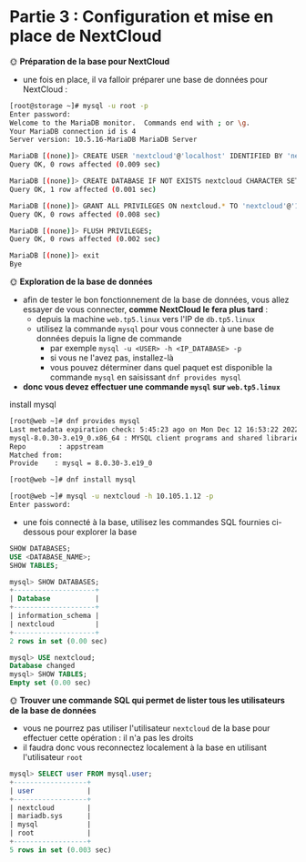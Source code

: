 # Partie 3 : Configuration et mise en place de NextCloud

🌞 **Préparation de la base pour NextCloud**
- une fois en place, il va falloir préparer une base de données pour NextCloud :

```bash
[root@storage ~]# mysql -u root -p
Enter password:
Welcome to the MariaDB monitor.  Commands end with ; or \g.
Your MariaDB connection id is 4
Server version: 10.5.16-MariaDB MariaDB Server

MariaDB [(none)]> CREATE USER 'nextcloud'@'localhost' IDENTIFIED BY 'nextcloud';
Query OK, 0 rows affected (0.009 sec)

MariaDB [(none)]> CREATE DATABASE IF NOT EXISTS nextcloud CHARACTER SET utf8mb4 COLLATE utf8mb4_general_ci;
Query OK, 1 row affected (0.001 sec)

MariaDB [(none)]> GRANT ALL PRIVILEGES ON nextcloud.* TO 'nextcloud'@'10.105.1.11';
Query OK, 0 rows affected (0.008 sec)

MariaDB [(none)]> FLUSH PRIVILEGES;
Query OK, 0 rows affected (0.002 sec)

MariaDB [(none)]> exit
Bye
```

🌞 **Exploration de la base de données**

- afin de tester le bon fonctionnement de la base de données, vous allez essayer de vous connecter, **comme NextCloud le fera plus tard** :
  - depuis la machine `web.tp5.linux` vers l'IP de `db.tp5.linux`
  - utilisez la commande `mysql` pour vous connecter à une base de données depuis la ligne de commande
    - par exemple `mysql -u <USER> -h <IP_DATABASE> -p`
    - si vous ne l'avez pas, installez-là
    - vous pouvez déterminer dans quel paquet est disponible la commande `mysql` en saisissant `dnf provides mysql`
- **donc vous devez effectuer une commande `mysql` sur `web.tp5.linux`**

install mysql

```bash
[root@web ~]# dnf provides mysql
Last metadata expiration check: 5:45:23 ago on Mon Dec 12 16:53:22 2022.
mysql-8.0.30-3.e19_0.x86_64 : MYSQL client programs and shared libraries
Repo        : appstream
Matched from:
Provide    : mysql = 8.0.30-3.e19_0
```

```bash
[root@web ~]# dnf install mysql
```

```bash
[root@web ~]# mysql -u nextcloud -h 10.105.1.12 -p
Enter password:
```

- une fois connecté à la base, utilisez les commandes SQL fournies ci-dessous pour explorer la base

```sql
SHOW DATABASES;
USE <DATABASE_NAME>;
SHOW TABLES;
```

```sql
mysql> SHOW DATABASES;
+--------------------+
| Database           |
+--------------------+
| information_schema |
| nextcloud          |
+--------------------+
2 rows in set (0.00 sec)

mysql> USE nextcloud;
Database changed
mysql> SHOW TABLES;
Empty set (0.00 sec)
```

🌞 **Trouver une commande SQL qui permet de lister tous les utilisateurs de la base de données**

- vous ne pourrez pas utiliser l'utilisateur `nextcloud` de la base pour effectuer cette opération : il n'a pas les droits
- il faudra donc vous reconnectez localement à la base en utilisant l'utilisateur `root`



```sql
mysql> SELECT user FROM mysql.user;
+------------------+
| user             |
+------------------+
| nextcloud        |
| mariadb.sys      |
| mysql            |
| root             |
+------------------+
5 rows in set (0.003 sec)
```

